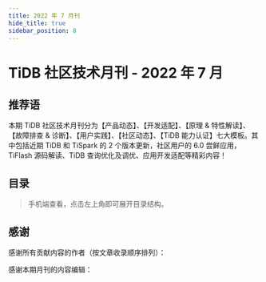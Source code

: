 ```yaml
---
title: 2022 年 7 月刊
hide_title: true
sidebar_position: 8
---
```


# TiDB 社区技术月刊 - 2022 年 7 月

## 推荐语

本期 TiDB 社区技术月刊分为【产品动态】、【开发适配】、【原理 & 特性解读】、【故障排查 & 诊断】、【用户实践】、【社区动态】、【TiDB 能力认证】七大模板。其中包括近期 TiDB 和 TiSpark 的 2 个版本更新，社区用户的 6.0 尝鲜应用，TiFlash 源码解读、TiDB 查询优化及调优、应用开发适配等精彩内容！

## 目录

> 手机端查看，点击左上角即可展开目录结构。



## 感谢

感谢所有贡献内容的作者（按文章收录顺序排列）：

感谢本期月刊的内容编辑：